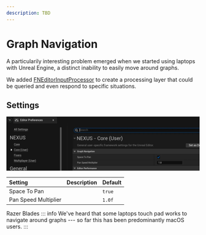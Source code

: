 ```yaml
---
description: TBD
---
```


# Graph Navigation


A particularily interesting problem emerged when we started using laptops with Unreal Engine, a distinct inability to easily move around graphs. 

We added [FNEditorInputProcessor](../types/input-processor.md) to create a processing layer that could be queried and even respond to specific situations.

## Settings

![Graph Navigation: Settings](graph-navigation-settings.webp)

|Setting|Description|Default|
|:--|:--|:--|
|Space To Pan| | `true` |
|Pan Speed Multiplier| | `1.0f` |

Razer Blades
::: info
We've heard that some laptops touch pad works to navigate around graphs --- so far this has been predominantly macOS users.
:::